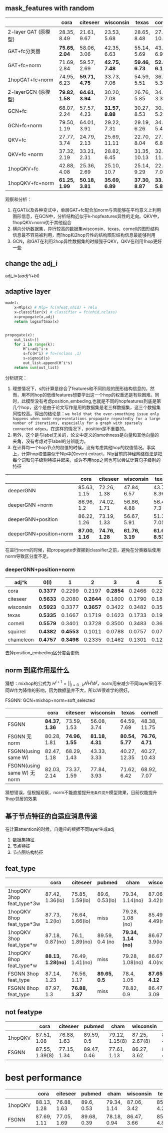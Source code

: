 ## mask_features with random
|                      | cora            | citeseer        | wisconsin       | texas           | cornell         | squirrel        | chameleon       |
| -------------------- | --------------- | --------------- | --------------- | --------------- | --------------- | --------------- | --------------- |
| 2-layer GAT (原模型) | 28.35, 8.49     | 21.61, 9.67     | 23.53, 5.68     | 28.65, 8.48     | 27.07, 10.26    | 21.29, 1.71     | 22.35, 4.15     |
| GAT+fc分类器         | **75.65, 2.04** | 58.06, 3.06     | 42.35, 6.63     | 55.14, 5.69     | 43.24, 6.94     | **48.21, 1.91** | **68.82, 3.25** |
| GAT+fc+norm          | 71.69, 2.84     | 59.57, 2.69     | **42.75, 7.48** | **59.46, 6.73** | **52.97, 6.19** | 35.13, 2.01     | 53.09, 6.12     |
| 1hopGAT+fc+norm      | 74.95, 6.23     | **59.71, 4.75** | 33.73, 7.06     | 54.59, 5.51     | 36.76, 5.3      | 41.20, 8.9      | 67.32, 9.09     |
| 2-layerGCN  (原模型) | **79.82, 1.58** | **64.61, 3.94** | 30.20, 7.08     | 26.76, 5.85     | 34.86, 3.3      | 38.86, 3.37     | 62.15, 2.93     |
| GCN+fc               | 68.07, 2.24     | 57.57, 4.23     | **31.57, 8.88** | 30.27, 8.53     | 30.54, 5.28     | 54.70, 2.07     | 68.62, 3.75     |
| GCN+fc+norm          | 79.50, 1.19     | 64.01, 3.91     | 29.22, 7.31     | 29.19, 6.26     | 34.32, 5.41     | **60.08, 1.9**  | **70.61, 2.41** |
| QKV+fc               | 27.77, 3.74     | 24.79, 2.13     | 25.69, 11.11    | 22.70, 8.04     | 27.03, 6.84     | 25.11, 2.45     | 32.76, 2.3      |
| QKV+fc +norm         | 37.32, 2.19     | 33.21, 2.31     | 28.82, 6.45     | 31.35, 10.13    | 32.97, 11.58    | 24.99, 1.77     | 31.29, 2.73     |
| 1hopQKV+fc           | 42.88, 4.08     | 25.36, 2.69     | 25.10, 10.7     | 25.14, 9.29     | 22.70, 7.07     | 24.62, 3.05     | 32.94, 5.87     |
| 1hopQKV+fc+norm      | **61.25, 1.99** | **50.18, 3.81** | **35.69, 6.89** | **37.30, 8.87** | **33.78, 5.83** | **68.50, 3.14** | **75.55, 1.57** |

观察和分析： 
1. 在GAT以及各种变式中，单层GAT+fc配合加norm与否能够在平均意义上利用图形信息，在GCN中，分析结构近似于k-hopfeatures异性的走向。QKV中，1hopQKV+norm优于其他组合
2. 横向分析数据集，异行较高的数据集wisconsin、texas、cornell的图形结构信息最不容易被利用，而1hop和2hop异性的结构图形结构信息最能够利用
3. GCN，和GAT在利用2hop异性数据集的时候强于QKV，QKV在利用1hop更好一些   


## change the adj_i
adj_i=(a*adj^i+b*I)
## adaptive layer
```python
model:
    x=Mlp(x) # Mlp= fc(nfeat,nhid) + relu
    x=classifier(x) # classifier = fc(nhid,nclass)
    x=propogate(x,adj)
    return logsoftmax(x)


propogate(x):
    out_list=[]
    for i in range(k):
        H^i=adj^i·x
        s=fc(H^i) # fc=(nclass ,1)
        s=sigmoid(s)
        out_list.append(H^i*s)
    return sum(out_list)
```

分析研究：

1. 理想情况下，s的计算是综合了features和不同阶段的图形结构信息的，然而，用不同hop的低维features想要学出这一个hop的权重还是有些困难。同时，此模型没有考虑position_embeding,也就是不同的hopfeatures到底是第几个hop，这个是由于论文写作是用的数据集是老三样数据集，这三个数据集同性较高。得出的结论是：`we hold that the over-smoothing issue only happens when node representations propagate repeatedly for a large number of iterations, especially for a graph with sparsely connected edges`。在这样的情况下，position是不重要的。
2. 另外，这个是与label无关的，论文中定义的smothness是向量和其他向量的夹角，没有考虑对于label的分辨能力。
3. 在计算每一个hop节点的权值的时候，没有考虑其他hop的权值情况。事实上，计算hop权值类似于Nlp中的event extract，Nlp目前的神经网络做法是把每个词和句子级别特征并起来，或许不用hop之间也可以尝试计算句子级别的特征

|                         | cora            | citeseer        | wisconsin       | texas           | cornell         | squirrel        | chameleon       |
| ----------------------- | --------------- | --------------- | --------------- | --------------- | --------------- | --------------- | --------------- |
| deeperGNN               | 85.63, 1.15     | 72.26, 1.38     | 47.84, 6.57     | 43.78, 8.36     | 50.00, 7.57     | 38.67, 1.7      | 57.13, 2.29     |
| deeperGNN +norm         | 86.96, 1.2      | 74.02, 1.71     | 56.86, 4.88     | 56.49, 7.3      | 58.65, 6.05     | 38.52, 1.97     | 58.25, 2.6      |
| deeperGNN+position      | 86.22, 1.26     | 73.19, 1.33     | 56.67, 5.91     | 51.35, 7.05     | 56.76, 7.45     | **39.43, 1.63** | **58.42, 2.31** |
| deeperGNN+position+norm | **87.00, 1.16** | **74.76, 1.28** | **61.76, 3.19** | **61.62, 8.53** | **63.51, 5.83** | 36.67, 1.78     | 58.00, 2.48     |

在进行norm的时候，把propagate步骤挪到classifier之前，避免在分类器后使用norm导致区分度不足。
### deeperGNN+position+norm
| adj^k     | 0(I)       | 1          | 2          | 3          | 4      | 5      | 6          | acc       |
| --------- | ---------- | ---------- | ---------- | ---------- | ------ | ------ | ---------- | --------- |
| cora      | **0.3377** | 0.2299     | 0.2197     | **0.2854** | 0.2466 | 0.2298 | 0.2030     | **85.92** |
| citeseer  | **0.5633** | 0.2080     | **0.2644** | 0.1800     | 0.1790 | 0.1867 | 0.1904     | **74.92** |
| wisconsin | **0.5923** | 0.3377     | **0.3657** | 0.3422     | 0.3482 | 0.3539 | 0.3575     | **54.90** |
| texas     | **0.5335** | 0.1667     | 0.1719     | 0.1623     | 0.1733 | 0.1952 | **0.2198** | **67.57** |
| cornell   | **0.5579** | 0.3401     | 0.3728     | 0.3500     | 0.3483 | 0.3639 | **0.4082** | **56.76** |
| squirrel  | **0.4382** | **0.4553** | 0.1011     | 0.0788     | 0.0757 | 0.0785 | 0.0803     | **36.22** |
| chameleon | **0.4757** | **0.3498** | 0.2335     | 0.1462     | 0.1301 | 0.1227 | 0.1129     | **59.87** |

去掉position_embeding区分度会更低
## norm 到底作用是什么

猜想：mixhop的公式为 $H^{i+1}=||_{j=0...k}A^{j}H^{i}W^j$，norm用来减少不同layer采用不同W作为降维的影响，因为数据量并不大，所以W很难学的很好。

FSGNN: GCN+mixhop+norm+soft_selected

|                            | cora            | citeseer        | wisconsin       | texas           | cornell         | squirrel        | chameleon       |
| -------------------------- | --------------- | --------------- | --------------- | --------------- | --------------- | --------------- | --------------- |
| FSGNN                      | **84.37, 1.36** | 73.59, 1.53     | 56.08, 3.74     | 64.59, 7.69     | 48.38, 11.75    | **62.76, 1.97** | **75.44, 1.75** |
| FSGNN 无norm               | 80.28, 1.81     | **74.96, 1.55** | **81.18, 4.31** | **80.54, 5.77** | **76.76, 4.71** | 46.30, 2.27     | 62.43, 2.26     |
| FSGNN(using same W)        | 82.47, 1.18     | 68.29, 1.43     | 43.33, 3.33     | 40.27, 12.35    | 40.27, 10.43    | 63.90, 2.2      | 69.61, 2.34     |
| FSGNN(using same W) 无norm | 82.03, 2.14     | 73.37, 1.59     | 77.84, 3.93     | 71.62, 6.42     | 68.92, 7.07     | 37.34, 2.4      | 60.48, 1.45     |

猜想错误，但根据观察，norm不能直接提升`无条件提升`模型效果，目前仅能提升1hop邻居的效果



## 基于节点特征的自适应消息传递

在计算attention的时候，自适应的根据不同layer生成adj

1. 数据集特征
2. 节点特征
3. 节点图结构特征

## feat_type
|                             | cora                | citeseer        | pubmed         | cham                 | wisconsin       | texas           | cornell            | squirrel            | film                |
| --------------------------- | ------------------- | --------------- | -------------- | -------------------- | --------------- | --------------- | ------------------ | ------------------- | ------------------- |
| 1hopQKV   3hop feat_type*3w | 87.42, 1.36(lo)     | 75.85, 1.59(lo) | 89.6, 0.53(lo) | 79.34, 1.14(no)      | 87.06, 3.42(no) | 84.86, 5.01(no) | 84.86, 4.71(lo)    | 73.09, 1.81(no)     | 35.45, 0.83(no)     |
| 1hopQKV   8hop feat_type*3w | 87.73, 1.2(lo)      | 76.64, 1.66(lo) | miss           | 79.28, 1.08 (no)     | 85.49, 4.49(no) | 85.41, 4.22(no) | **87.3, 6.29(no)** | **74.43, 1.98(no)** | **35.71, 0.88(lo)** |
| 1hopQKV   3hop feat_type*w  | 87.18, 0.87(no)     | 76.1, 1.89(no)  | 89.59, 0.4 (no | **79.34, 1.14 (no)** | 86.67, 3.9(lo)  | 84.86, 4.39(lo) | 85.14, 5.57        | 73.09, 1.81         | 35.34, 0.99         |
| 1hopQKV   8hop feat_type*w  | **88.13, 1.28(no)** | 76.49, 1.41(no) | miss           | 79.28, 1.08(no)      | 86.67, 4.0(no)  | 84.86, 5.01(no) | 84.86, 5.57 (lo)   | 74.43, 1.98 (no)    | 35.36, 1.07(lo)     |
| FSGNN   3hop feat_type      | 87.14, 1.23         | 76.56, 1.17     | **89.65, 0.5** | 78.4, 1.05           | **87.65, 4.12** | 84.59, 4.69     | 85.68, 4.37        | 72.54, 1.92         | 35.04, 0.58         |
| FSGNN   8hop feat_type      | 87.97, 1.3          | **76.88, 1.37** | miss           | 78.82, 0.9           | 86.47, 3.09     | **85.68, 4.2**  | 86.22, 6.1         | 72.13, 2.14         | 35.32, 1.18         |

## not featype
|         | cora           | citeseer    | pubmed      | cham           | wisconsin      | texas          | cornell     | squirrel       | film        |
| ------- | -------------- | ----------- | ----------- | -------------- | -------------- | -------------- | ----------- | -------------- | ----------- |
| 1hopQKV | 87.51, 1.08    | 76.88, 1.63 | 89.59, 0.5  | 79.12, 1.15(8) | 87.25, 2.67(8) | 84.86, 4.22(8) | 85.95, 4.32 | 74.77, 2.08(8) | 35.49, 0.78 |
| FSGNN   | 87.55, 1.39(8) | 77.15, 1.34 | 89.47, 0.46 | 77.61, 1.13    | 86.27, 3.62    | 84.59, 4.53(8) | 86.22, 5.85 | 72.23, 1.44(8) | 35.45, 0.79 |

# best performance
|         | cora        | citeseer    | pubmed     | cham        | wisconsin   | texas       | cornell     | squirrel    | film        |
| ------- | ----------- | ----------- | ---------- | ----------- | ----------- | ----------- | ----------- | ----------- | ----------- |
| 1hopQKV | 88.13, 1.28 | 76.88, 1.63 | 89.6, 0.53 | 79.34, 1.14 | 87.06, 3.42 | 85.41, 4.22 | 87.3, 6.29  | 74.77, 2.08 | 35.49, 0.78 |
| FSGNN   | 87.69, 1.11  | 77.05, 1.69| 89.68, 0.39 | 78.18, 0.94  | 86.47, 3.66 | 85.68, 4.84  |87.3, 6.4 | 74.13, 1.49|   37.63, 1.12 |

